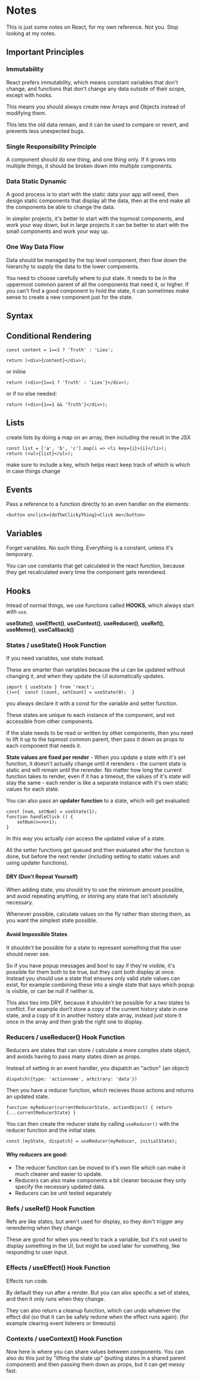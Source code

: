 
# Notes

This is just some notes on React, for my own reference. Not you. Stop looking at my notes.

## Important Principles

### Immutability

React prefers immutability, which means constant variables that don't change, and functions that don't change any data outside of their scope, except with hooks. 

This means you should always create new Arrays and Objects instead of modifying them.

This lets the old data remain, and it can be used to compare or revert, and prevents less unexpected bugs.

### Single Responsibility Principle

A component should do one thing, and one thing only. If it grows into multiple things, it should be broken down into multiple components.

### Data Static Dynamic

A good process is to start with the static data your app will need, then design static components that display all the data, then at the end make all the components be able to change the data.

In simpler projects, it's better to start with the topmost components, and work your way down, but in large projects it can be better to start with the small components and work your way up.

### One Way Data Flow

Data should be managed by the top level component, then flow down the hierarchy to supply the data to the lower components.

You need to choose carefully where to put state. It needs to be in the uppermost common parent of all the components that need it, or higher. If you can't find a good component to hold the state, it can sometimes make sense to create a new component just for the state.


## Syntax

## Conditional Rendering

```
const content = 1==1 ? 'Truth' : 'Lies';

return (<div>{content}</div>);
```

or inline

```
return (<div>{1==1 ? 'Truth' : 'Lies'}</div>);
```

or if no else needed:

```
return (<div>{1==1 && 'Truth'}</div>);
```

## Lists

create lists by doing a map on an array, then including the result in the JSX

```
const list = ['a', 'b', 'c'].map(i => <li key={i}>{i}</li>);
return (<ul>{list}</ul>);
```

make sure to include a key, which helps react keep track of which is which in case things change

## Events
Pass a reference to a function directly to an even handler on the elements:

```
<button onclick={doTheClickyThing}>Click me</button>
```

## Variables

Forget variables. No such thing. Everything is a constant, unless it's temporary.

You can use constants that get calculated in the react function, because they get recalculated every time the component gets rerendered.

## Hooks

Intead of normal things, we use functions called **HOOKS**, which always start with `use`.

**useState()**, **useEffect()**, **useContext()**, **useReducer()**, **useRef()**, **useMemo()**, **useCallback()**

### States / useState() Hook Function
If you need variables, use state instead. 

These are smarter than variables because the ui can be updated without changing it, and when they update the UI automatically updates.

```
import { useState } from 'react';
()=>{  const [count, setCount] = useState(0);  }
```
you always declare it with a const for the variable and setter function.

These states are unique to each instance of the component, and not accessible from other components.

If the state needs to be read or written by other components, then you need to lift it up to the topmost common parent, then pass it down as props to each component that needs it.

**State values are fixed per render** - When you update a state with it's set function, it doesn't actually change until it rerenders - the current state is static and will remain until the rerender. No matter how long the current function takes to render, even if it has a timeout, the values of it's state will stay the same - each render is like a separate instance with it's own static values for each state.

You can also pass an **updater function** to a state, which will get evaluated:

```
const [num, setNum] = useState(1);
function handleClick () {
	setNum(n=>n+1);
}
```
In this way you actually *can* access the updated value of a state.

All the setter functions get queued and then evaluated after the function is done, but before the next render (including setting to static values and using updater functions).



#### DRY (Don't Repeat Yourself)

When adding state, you should try to use the minimum amount possible, and avoid repeating anything, or storing any state that isn't absolutely necessary. 

Whenever possible, calculate values on the fly rather than storing them, as you want the simplest state possible.

#### Avoid Impossible States

It shouldn't be possible for a state to represent something that the user should never see.

So if you have popup messages and bool to say if they're visible, it's possible for them both to be true, but they cant both display at once. Instead you should use a state that ensures only valid state values can exist, for example combining these into a single state that says which popup is visible, or can be null if neither is.

This also ties into DRY, because it shouldn't be possible for a two states to conflict. For example don't store a copy of the current history state in one state, and a copy of it in another history state array, instead just store it once in the array and then grab the right one to display.


### Reducers / useReducer() Hook Function

Reducers are states that can store / calculate a more complex state object, and avoids having to pass many states down as props.

Instead of setting in an event handler, you dispatch an "action" (an object)

`dispatch({type: 'actionname', arbitrary: 'data'})`

Then you have a reducer function, which recieves those actions and returns an updated state.

`function myReducer(currentReducerState, actionObject) { return {...currentReducerState} }`

You can then create the reducer state by calling `useReducer()` with the reducer function and the initial state.

`const [myState, dispatch] = useReducer(myReducer, initialState);`

#### Why reducers are good: 
- The reducer function can be moved to it's own file which can make it much cleaner and easier to update. 
- Reducers can also make components a bit cleaner because they only specify the necessary updated data. 
- Reducers can be unit tested separately


### Refs / useRef() Hook Function

Refs are like states, but aren't used for display, so they don't trigger any rerendering when they change.

These are good for when you need to track a variable, but it's not used to display something in the UI, but might be used later for something, like responding to user input.

### Effects / useEffect() Hook Function

Effects run code.

By default they run after a render. But you can also specific a set of states, and then it only runs when they change.

They can also return a cleanup function, which can undo whatever the effect did (so that it can be safely redone when the effect runs again).
(for example clearing event listerers or timeouts)

### Contexts / useContext() Hook Function
Now here is where you can share values between components.
You can also do this just by "lifting the state up" (putting states in a shared parent component) and then passing them down as props, but it can get messy fast.